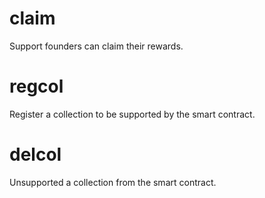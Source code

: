 <h1 class="contract">claim</h1>
Support founders can claim their rewards.
<h1 class="contract">regcol</h1>
Register a collection to be supported by the smart contract.
<h1 class="contract">delcol</h1>
Unsupported a collection from the smart contract.

